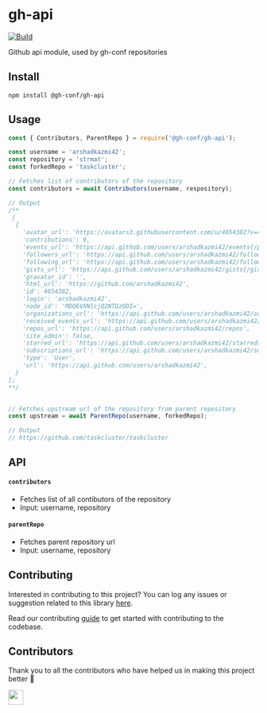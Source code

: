 # gh-api

[![Build](https://img.shields.io/travis/com/gh-conf/gh-api.svg)](https://travis-ci.com/gh-conf/gh-api/)

Github api module, used by gh-conf repositories

## Install

```
npm install @gh-conf/gh-api
```

## Usage

```js
const { Contributors, ParentRepo } = require('@gh-conf/gh-api');

const username = 'arshadkazmi42';
const repository = 'strmat';
const forkedRepo = 'taskcluster';

// Fetches list of contributors of the repository
const contributors = await Contributors(username, respository);

// Output
/**
 [
  {
    'avatar_url': 'https://avatars3.githubusercontent.com/u/4654382?v=4',
    'contributions': 9,
    'events_url': 'https://api.github.com/users/arshadkazmi42/events{/privacy}',
    'followers_url': 'https://api.github.com/users/arshadkazmi42/followers',
    'following_url': 'https://api.github.com/users/arshadkazmi42/following{/other_user}',
    'gists_url': 'https://api.github.com/users/arshadkazmi42/gists{/gist_id}',
    'gravatar_id': '',
    'html_url': 'https://github.com/arshadkazmi42',
    'id': 4654382,
    'login': 'arshadkazmi42',
    'node_id': 'MDQ6VXNlcjQ2NTQzODI=',
    'organizations_url': 'https://api.github.com/users/arshadkazmi42/orgs',
    'received_events_url': 'https://api.github.com/users/arshadkazmi42/received_events',
    'repos_url': 'https://api.github.com/users/arshadkazmi42/repos',
    'site_admin': false,
    'starred_url': 'https://api.github.com/users/arshadkazmi42/starred{/owner}{/repo}',
    'subscriptions_url': 'https://api.github.com/users/arshadkazmi42/subscriptions',
    'type': 'User',
    'url': 'https://api.github.com/users/arshadkazmi42',
  }
];
**/


// Fetches upstream url of the repository from parent repository
const upstream = await ParentRepo(username, forkedRepo);

// Output
// https://github.com/taskcluster/taskcluster

```

## API

#### `contributors`

- Fetches list of all contibutors of the repository
- Input: username, repository

#### `parentRepo`

- Fetches parent repository url
- Input: username, repository

## Contributing

Interested in contributing to this project?
You can log any issues or suggestion related to this library [here](https://github.com/gh-conf/gh-api/issues/new).

Read our contributing [guide](CONTRIBUTING.md) to get started with contributing to the codebase.

## Contributors

Thank you to all the contributors who have helped us in making this project better 🙌

<a href="https://github.com/arshadkazmi42"><img src="https://github.com/arshadkazmi42.png" width="30" /></a>
